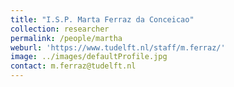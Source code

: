```yaml
---
title: "I.S.P. Marta Ferraz da Conceicao"
collection: researcher
permalink: /people/martha
weburl: 'https://www.tudelft.nl/staff/m.ferraz/'
image: ../images/defaultProfile.jpg
contact: m.ferraz@tudelft.nl
---
```

